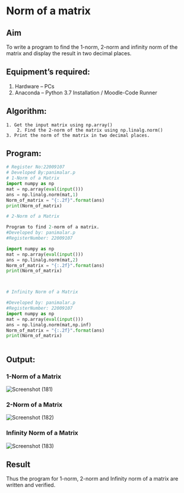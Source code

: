 # Norm of a matrix
## Aim
To write a program to find the 1-norm, 2-norm and infinity norm of the matrix and display the result in two decimal places.

## Equipment’s required:
1.	Hardware – PCs
2.	Anaconda – Python 3.7 Installation / Moodle-Code Runner

## Algorithm:
	1. Get the input matrix using np.array()   
        2. Find the 2-norm of the matrix using np.linalg.norm()
	3. Print the norm of the matrix in two decimal places.
	
## Program:
```Python
# Register No:22009107
# Developed By:panimalar.p
# 1-Norm of a Matrix
import numpy as np 
mat = np.array(eval(input()))
ans = np.linalg.norm(mat,1)
Norm_of_matrix = "{:.2f}".format(ans)
print(Norm_of_matrix)

# 2-Norm of a Matrix

Program to find 2-norm of a matrix.
#Developed by: panimalar.p
#RegisterNumber: 22009107

import numpy as np
mat = np.array(eval(input()))
ans = np.linalg.norm(mat,2)
Norm_of_matrix = "{:.2f}".format(ans)
print(Norm_of_matrix)



# Infinity Norm of a Matrix

#Developed by: panimalar.p
#RegisterNumber: 22009107
import numpy as np
mat = np.array(eval(input()))
ans = np.linalg.norm(mat,np.inf)
Norm_of_matrix = "{:.2f}".format(ans)
print(Norm_of_matrix)



```
## Output:
### 1-Norm of a Matrix

![Screenshot (181)](https://user-images.githubusercontent.com/121490826/214642629-1b1d3bc3-4e40-48b3-92c6-fc51ccfcb870.png)


### 2-Norm of a Matrix

![Screenshot (182)](https://user-images.githubusercontent.com/121490826/214642825-60fd2fc6-1585-4518-ba68-61c9f74512b9.png)


### Infinity Norm of a Matrix

![Screenshot (183)](https://user-images.githubusercontent.com/121490826/214643073-b95085d7-cd97-45ac-a8ee-d066fc04a8b8.png)


## Result
Thus the program for 1-norm, 2-norm and Infinity norm of a matrix are written and verified.
